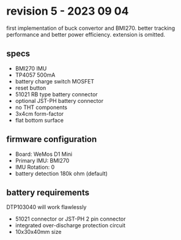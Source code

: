 # revision 5 - 2023 09 04
first implementation of buck convertor and BMI270. better tracking performance and better power efficiency. extension is omitted.
## specs
- BMI270 IMU
- TP4057 500mA
- battery charge switch MOSFET
- reset button
- 51021 RB type battery connector
- optional JST-PH battery connector
- no THT components 
- 3x4cm form-factor
- flat bottom surface
## firmware configuration
- Board: WeMos D1 Mini
- Primary IMU: BMI270
- IMU Rotation: 0
- battery detection 180k ohm (default)
## battery requirements
DTP103040 will work flawlessly
- 51021 connector or JST-PH 2 pin connector
- integrated over-discharge protection circuit
- 10x30x40mm size
